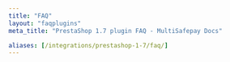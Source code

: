 ```yaml
---
title: "FAQ"
layout: "faqplugins"
meta_title: "PrestaShop 1.7 plugin FAQ - MultiSafepay Docs"

aliases: [/integrations/prestashop-1-7/faq/]
---
```

